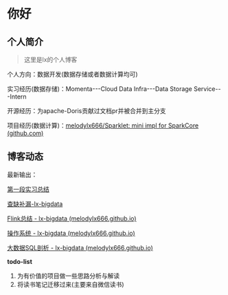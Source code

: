 # 你好

## 个人简介

> 这里是lx的个人博客

个人方向：数据开发(数据存储或者数据计算均可)

实习经历(数据存储)：Momenta---Cloud Data Infra---Data Storage Service---Intern

开源经历：为apache-Doris贡献过文档pr并被合并到主分支

项目经历(数据计算)：[melodylx666/Sparklet: mini impl for SparkCore (github.com)](https://github.com/melodylx666/Sparklet)

## 博客动态

最新输出：

[第一段实习总结]([melodylx666.github.io/lx-bigdata/Project/first-intern-summary/](https://melodylx666.github.io/lx-bigdata/Project/first-intern-summary/))

[查缺补漏-lx-bigdata](https://melodylx666.github.io/lx-bigdata/dataWarehouse/interview/)

[Flink总结 - lx-bigdata (melodylx666.github.io)](https://melodylx666.github.io/lx-bigdata/dataWarehouse/flink_learn/)

[操作系统 - lx-bigdata (melodylx666.github.io)](https://melodylx666.github.io/lx-bigdata/BaseSkill/store/)

[大数据SQL剖析 - lx-bigdata (melodylx666.github.io)](https://melodylx666.github.io/lx-bigdata/dataWarehouse/%E5%A4%A7%E6%95%B0%E6%8D%AESQL/)

**todo-list**

1. 为有价值的项目做一些思路分析与解读
2. 将读书笔记迁移过来(主要来自微信读书)
